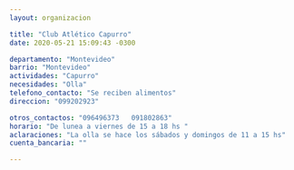 ```yaml
---
layout: organizacion

title: "Club Atlético Capurro"
date: 2020-05-21 15:09:43 -0300

departamento: "Montevideo"
barrio: "Montevideo"
actividades: "Capurro"
necesidades: "Olla"
telefono_contacto: "Se reciben alimentos"
direccion: "099202923"

otros_contactos: "096496373   091802863"
horario: "De lunea a viernes de 15 a 18 hs "
aclaraciones: "La olla se hace los sábados y domingos de 11 a 15 hs"
cuenta_bancaria: ""

---
```

